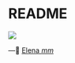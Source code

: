 # README

![](https://media3.giphy.com/media/NgVD6L9dzNlg4/giphy.gif?cid=ecf05e47fe705202a55b9825520857891072e90451947d3e&rid=giphy.gif)



—🦊 [Elena *mm*](https://github.com/elemarmar) 

